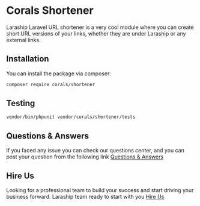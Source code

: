 # Corals Shortener

Laraship Laravel URL shortener is a very cool module where you can create short URL versions of your links, whether they are under Laraship or any external links.

## Installation

You can install the package via composer:

```bash
composer require corals/shortener
```

## Testing

```bash
vendor/bin/phpunit vendor/corals/shortener/tests 
```

## Questions & Answers
If you faced any issue you can check our questions center, and you can post your question from the following link
[Questions & Answers](https://www.laraship.com/laraship-questions/)  


## Hire Us
Looking for a professional team to build your success and start driving your business forward.
Laraship team ready to start with you [Hire Us](https://www.laraship.com/contact)

